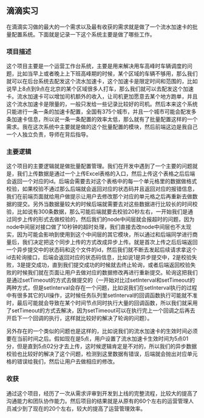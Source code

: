 ## 滴滴实习

在滴滴实习做的最大的一个需求以及最有收获的需求就是做了一个流水加速卡的批量配置系统。下面就是记录一下这个系统主要是做了哪些工作。

### 项目描述

这个项目主要是一个运营工作台系统，主要是用来解决用车高峰时车辆调度的问题，比如当早上或者晚上上下班高峰期的时候，某个区域的车辆不够用，那么我们就可以在后台系统去配发这个流水加速卡，这个加速卡是限定时间和范围的，比如说早上8点到9点在北京的某个区域很多人打车，那么我们就可以去配发这个加速卡。流水加速卡可以增加司机额外的收入，让司机更加愿意去某个地方跑单，并且这个流水加速卡是限量的，一般只发给一些记录比较好的司机。然后本来这个系统只能进行一条一条的加速卡配置，全国有375个城市，并且一个城市可能会配发多条加速卡信息，所以说一条一条配置的效率太低，那么就有了批量配置这样的一个需求。我在这次系统中主要就是做的这个批量配置的模块，然后前端这边是我自己一个人独立负责，导师在背后指导。

### 主要逻辑

这个项目的主要逻辑就是做批量配置管理。我们在开发中遇到了一个主要的问题就是，我们上传数据是通过一个上传Excel表格的入口，然后上传这个表格之后后端会返回一个对应的id。后端会需要去对这个表格中的每一个单元格里的数据做格式校验，如果校验不通过那么后端就会返回对应的状态码并且返回对应的报错信息，我们在前端页面就给用户做提示让用户去修改那个对应的单元格之后再重新去做数据的提交。另外当数据量较大的时候后端就需要去对这些数据进行比较长的时间校验，比如说有300条数据，那么可能后端就要去校验20秒左右，一开始我们是通过同步上传的形式去做校验的，然后我们的node中间层就会报超时的问题，因为node中间层对接口做了10秒钟的超时处理，我们直接去改node中间层也不太现实，因为可能会影响到使用到这个中间层的其它模块，所以通过和后端同学进行商量后，我们决定把这个同步上传的方式改成异步上传。就是首次上传之后后端返回一个异步提交中的状态码和这个文件的id，然后我们就不断去发起后续请求拿这个id去轮询接口，后端会返回对应的状态码信息，比如说1是异步提交中，2是校验失败，3是提交成功，直到我们提交成功的时候就去终止轮询，或者后端返回校验失败的时候我们就在页面让用户去做对应的数据修改再进行重新提交。轮询这把我们是通过setTimeout的方式去做提交的（一开始对比过setInterval和setTimeout的两种方式，但是setInterval会存在一个问题，比如说我们在setInterval执行的过程中有很多其它的UI操作，这时候任务队列里setInterval的回调函数执行可能就不准时，最后可能就会导致在某个时间节点同时执行大量的回调函数，所以我们就采用了setTimeout的方式去解决，因为setTimeout可以在执行完上一个回调之后再去开启下一个回调的执行，这样就比较好的解决了轮询的问题）。

另外存在的一个类似的问题也是这样的，比如说我们的流水加速卡的生效时间必须要在当前时间之后。假如现在是5点，用户设置了流水加速卡生效时间为5点01分，但是直到5点02分才去上传，这时候逻辑肯定是不对的，所以我们的异步数据校验也比较好的解决了这个问题，检测到这里数据有错误，后端就会抛出对应单元格的错误给我们，然后让用户去做相应的修改。

### 收获

通过这个项目，经历了一次从需求评审到开发到上线的完整流程，比较大的提高了沟通能力和团队协作能力。然后项目的结果就是从原有的60个左右的运营管理人员减少到了现在的20个左右，较大的提高了运营管理效率。

